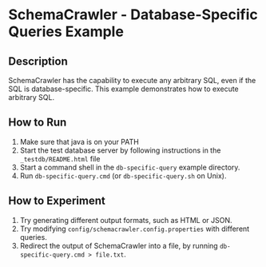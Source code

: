 # SchemaCrawler - Database-Specific Queries Example

## Description
SchemaCrawler has the capability to execute any arbitrary SQL, even if the SQL
is database-specific. This example demonstrates how to execute arbitrary SQL.

## How to Run
1. Make sure that java is on your PATH
2. Start the test database server by following instructions in the `_testdb/README.html` file 
3. Start a command shell in the `db-specific-query` example directory. 
4. Run `db-specific-query.cmd` (or `db-specific-query.sh` on Unix). 

## How to Experiment
1. Try generating different output formats, such as HTML or JSON. 
2. Try modifying `config/schemacrawler.config.properties` with different queries. 
3. Redirect the output of SchemaCrawler into a file, by running `db-specific-query.cmd > file.txt`. 
